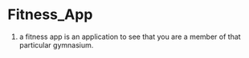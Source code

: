 # Fitness_App
1. a fitness app is an application to see that you are a member of that particular gymnasium.
